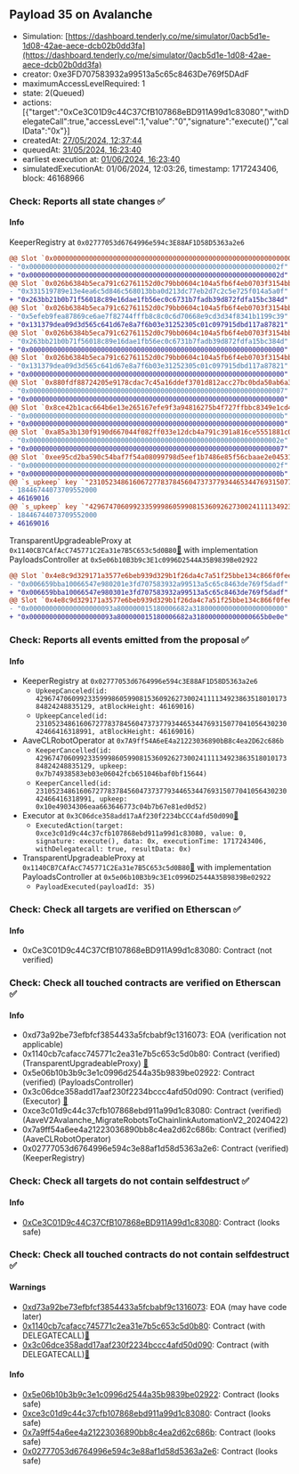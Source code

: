 ## Payload 35 on Avalanche

- Simulation: [https://dashboard.tenderly.co/me/simulator/0acb5d1e-1d08-42ae-aece-dcb02b0dd3fa](https://dashboard.tenderly.co/me/simulator/0acb5d1e-1d08-42ae-aece-dcb02b0dd3fa)
- creator: 0xe3FD707583932a99513a5c65c8463De769f5DAdF
- maximumAccessLevelRequired: 1
- state: 2(Queued)
- actions: [{"target":"0xCe3C01D9c44C37CfB107868eBD911A99d1c83080","withDelegateCall":true,"accessLevel":1,"value":"0","signature":"execute()","callData":"0x"}]
- createdAt: [27/05/2024, 12:37:44](https://snowscan.xyz/tx/0x1ce578615a8c6143a1561030b93c922b1a1aa5cc20047905494fcbd2532ad4ed)
- queuedAt: [31/05/2024, 16:23:40](https://snowscan.xyz/tx/0xfc9fa09c9bd90e14f8db6f9fdefac28ecf57b9439a8351ffd8e105319eee3a8f)
- earliest execution at: [01/06/2024, 16:23:40](https://www.epochconverter.com/countdown?q=1717259020)
- simulatedExecutionAt: 01/06/2024, 12:03:26, timestamp: 1717243406, block: 46168966
### Check: Reports all state changes :white_check_mark:

#### Info


KeeperRegistry at `0x02777053d6764996e594c3E88AF1D58D5363a2e6`
```diff
@@ Slot `0x0000000000000000000000000000000000000000000000000000000000000005` @@
- "0x000000000000000000000000000000000000000000000000000000000000002f"
+ "0x000000000000000000000000000000000000000000000000000000000000002d"
@@ Slot `0x026b6384b5eca791c62761152d0c79bb0604c104a5fb6f4eb0703f3154bb3db6` @@
- "0x331519789e13e4ea6c5d846c568013bba0d213dc77eb2d7c2c5e725f014a5a0f"
+ "0x263bb21b0b71f56018c89e16dae1fb56ec0c6731b7fadb39d872fdfa15bc384d"
@@ Slot `0x026b6384b5eca791c62761152d0c79bb0604c104a5fb6f4eb0703f3154bb3dba` @@
- "0x5efeb9fea87869ce6ae7f82744fffb8c8c0c6d70668e9cd3d34f8341b1199c39"
+ "0x131379dea09d3d565c641d67e8a7f6b03e31252305c01c097915dbd117a87821"
@@ Slot `0x026b6384b5eca791c62761152d0c79bb0604c104a5fb6f4eb0703f3154bb3ddd` @@
- "0x263bb21b0b71f56018c89e16dae1fb56ec0c6731b7fadb39d872fdfa15bc384d"
+ "0x0000000000000000000000000000000000000000000000000000000000000000"
@@ Slot `0x026b6384b5eca791c62761152d0c79bb0604c104a5fb6f4eb0703f3154bb3dde` @@
- "0x131379dea09d3d565c641d67e8a7f6b03e31252305c01c097915dbd117a87821"
+ "0x0000000000000000000000000000000000000000000000000000000000000000"
@@ Slot `0x880fdf88724205e9178cdac7c45a16ddef3701d812acc27bc0bda50ab6a37339` @@
- "0x0000000000000000000000000000000000000000000000000000000000000007"
+ "0x0000000000000000000000000000000000000000000000000000000000000000"
@@ Slot `0x8ce42b1cac664b6e13e265167efe9f3a94816275b4f727ffbbc8349e1cd43c31` @@
- "0x000000000000000000000000000000000000000000000000000000000000000b"
+ "0x0000000000000000000000000000000000000000000000000000000000000000"
@@ Slot `0xa85a3b130f9190d667044f082ff033e12dcb4a791c391a816ce5551881c0e62c` @@
- "0x000000000000000000000000000000000000000000000000000000000000002e"
+ "0x0000000000000000000000000000000000000000000000000000000000000007"
@@ Slot `0xee95cd2ba590c54baf7f54a08099798d5eef1b7486e85f56cbaae2e04531bb50` @@
- "0x000000000000000000000000000000000000000000000000000000000000002f"
+ "0x000000000000000000000000000000000000000000000000000000000000000b"
@@ `s_upkeep` key `"23105234861606727783784560473737793446534476931507704105643023042466416318991".maxValidBlocknumber` @@
- 18446744073709552000
+ 46169016
@@ `s_upkeep` key `"42967470609923359998605990815360926273002411113492386351801017384824248835129".maxValidBlocknumber` @@
- 18446744073709552000
+ 46169016
```

TransparentUpgradeableProxy at `0x1140CB7CAfAcC745771C2Ea31e7B5C653c5d0B80`[:ghost:](https://github.com/bgd-labs/aave-address-book "GovernanceV3Avalanche.PAYLOADS_CONTROLLER") with implementation PayloadsController at `0x5e06b10B3b9c3E1c0996D2544A35B9839Be02922`
```diff
@@ Slot `0x4e8c9d329171a3577e6beb939d329b1f26da4c7a51f25bbe134c866f0feee945` @@
- "0x006659bba10066547e980201e3fd707583932a99513a5c65c8463de769f5dadf"
+ "0x006659bba10066547e980301e3fd707583932a99513a5c65c8463de769f5dadf"
@@ Slot `0x4e8c9d329171a3577e6beb939d329b1f26da4c7a51f25bbe134c866f0feee946` @@
- "0x000000000000000000093a800000015180006682a31800000000000000000000"
+ "0x000000000000000000093a800000015180006682a318000000000000665b0e0e"
```


### Check: Reports all events emitted from the proposal :white_check_mark:

#### Info

- KeeperRegistry at `0x02777053d6764996e594c3E88AF1D58D5363a2e6`
  - `UpkeepCanceled(id: 42967470609923359998605990815360926273002411113492386351801017384824248835129, atBlockHeight: 46169016)`
  - `UpkeepCanceled(id: 23105234861606727783784560473737793446534476931507704105643023042466416318991, atBlockHeight: 46169016)`
- AaveCLRobotOperator at `0x7A9ff54A6eE4a21223036890bB8c4ea2D62c686b`
  - `KeeperCancelled(id: 42967470609923359998605990815360926273002411113492386351801017384824248835129, upkeep: 0x7b74938583eb03e06042fcb651046baf0bf15644)`
  - `KeeperCancelled(id: 23105234861606727783784560473737793446534476931507704105643023042466416318991, upkeep: 0x10e49034306eaa663646773c04b7b67e81ed0d52)`
- Executor at `0x3C06dce358add17aAf230f2234bCCC4afd50d090`[:ghost:](https://github.com/bgd-labs/aave-address-book "AaveV2Avalanche.POOL_ADMIN, AaveV3Avalanche.ACL_ADMIN, GovernanceV3Avalanche.EXECUTOR_LVL_1")
  - `ExecutedAction(target: 0xce3c01d9c44c37cfb107868ebd911a99d1c83080, value: 0, signature: execute(), data: 0x, executionTime: 1717243406, withDelegatecall: true, resultData: 0x)`
- TransparentUpgradeableProxy at `0x1140CB7CAfAcC745771C2Ea31e7B5C653c5d0B80`[:ghost:](https://github.com/bgd-labs/aave-address-book "GovernanceV3Avalanche.PAYLOADS_CONTROLLER") with implementation PayloadsController at `0x5e06b10B3b9c3E1c0996D2544A35B9839Be02922`
  - `PayloadExecuted(payloadId: 35)`

### Check: Check all targets are verified on Etherscan :white_check_mark:

#### Info

- 0xCe3C01D9c44C37CfB107868eBD911A99d1c83080: Contract (not verified) 

### Check: Check all touched contracts are verified on Etherscan :white_check_mark:

#### Info

- 0xd73a92be73efbfcf3854433a5fcbabf9c1316073: EOA (verification not applicable)
- 0x1140cb7cafacc745771c2ea31e7b5c653c5d0b80: Contract (verified) (TransparentUpgradeableProxy) [:ghost:](https://github.com/bgd-labs/aave-address-book "GovernanceV3Avalanche.PAYLOADS_CONTROLLER")
- 0x5e06b10b3b9c3e1c0996d2544a35b9839be02922: Contract (verified) (PayloadsController) 
- 0x3c06dce358add17aaf230f2234bccc4afd50d090: Contract (verified) (Executor) [:ghost:](https://github.com/bgd-labs/aave-address-book "AaveV2Avalanche.POOL_ADMIN, AaveV3Avalanche.ACL_ADMIN, GovernanceV3Avalanche.EXECUTOR_LVL_1")
- 0xce3c01d9c44c37cfb107868ebd911a99d1c83080: Contract (verified) (AaveV2Avalanche_MigrateRobotsToChainlinkAutomationV2_20240422) 
- 0x7a9ff54a6ee4a21223036890bb8c4ea2d62c686b: Contract (verified) (AaveCLRobotOperator) 
- 0x02777053d6764996e594c3e88af1d58d5363a2e6: Contract (verified) (KeeperRegistry) 

### Check: Check all targets do not contain selfdestruct :white_check_mark:

#### Info

- [0xCe3C01D9c44C37CfB107868eBD911A99d1c83080](https://snowscan.xyz/address/0xCe3C01D9c44C37CfB107868eBD911A99d1c83080): Contract (looks safe)

### Check: Check all touched contracts do not contain selfdestruct :white_check_mark:

#### Warnings

- [0xd73a92be73efbfcf3854433a5fcbabf9c1316073](https://snowscan.xyz/address/0xd73a92be73efbfcf3854433a5fcbabf9c1316073): EOA (may have code later)
- [0x1140cb7cafacc745771c2ea31e7b5c653c5d0b80](https://snowscan.xyz/address/0x1140cb7cafacc745771c2ea31e7b5c653c5d0b80): Contract (with DELEGATECALL)[:ghost:](https://github.com/bgd-labs/aave-address-book "GovernanceV3Avalanche.PAYLOADS_CONTROLLER")
- [0x3c06dce358add17aaf230f2234bccc4afd50d090](https://snowscan.xyz/address/0x3c06dce358add17aaf230f2234bccc4afd50d090): Contract (with DELEGATECALL)[:ghost:](https://github.com/bgd-labs/aave-address-book "AaveV2Avalanche.POOL_ADMIN, AaveV3Avalanche.ACL_ADMIN, GovernanceV3Avalanche.EXECUTOR_LVL_1")

#### Info

- [0x5e06b10b3b9c3e1c0996d2544a35b9839be02922](https://snowscan.xyz/address/0x5e06b10b3b9c3e1c0996d2544a35b9839be02922): Contract (looks safe)
- [0xce3c01d9c44c37cfb107868ebd911a99d1c83080](https://snowscan.xyz/address/0xce3c01d9c44c37cfb107868ebd911a99d1c83080): Contract (looks safe)
- [0x7a9ff54a6ee4a21223036890bb8c4ea2d62c686b](https://snowscan.xyz/address/0x7a9ff54a6ee4a21223036890bb8c4ea2d62c686b): Contract (looks safe)
- [0x02777053d6764996e594c3e88af1d58d5363a2e6](https://snowscan.xyz/address/0x02777053d6764996e594c3e88af1d58d5363a2e6): Contract (looks safe)

